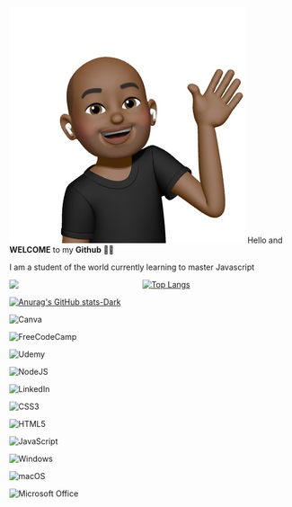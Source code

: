 ![alt text](memojiWave.jpg) Hello and **WELCOME** to my **Github** 👋🏾

I am a student of the world currently learning to master Javascript 

<!--
**bobbe86/bobbe86** is a ✨ _special_ ✨ repository because its `README.md` (this file) appears on your GitHub profile.

Here are some ideas to get you started:

- 🔭 I’m currently working on ...
- 🌱 I’m currently learning ...
- 👯 I’m looking to collaborate on ...
- 🤔 I’m looking for help with ...
- 💬 Ask me about ...
- 📫 How to reach me: ...
- 😄 Pronouns: ...
- ⚡ Fun fact: ...
-->

<img align="left" width="47%" src= "https://github-readme-stats.vercel.app/api?username=bobbe86&show_icons=true&theme=default#gh-light-mode-only)](https://github.com/anuraghazra/github-readme-stats#gh-light-mode-only" />

[![Top Langs](https://github-readme-stats.vercel.app/api/top-langs/?username=bobbe86&layout=compact)](https://github.com/bobbe86/github-readme-stats)

[![Anurag's GitHub stats-Dark](https://github-readme-stats.vercel.app/api?username=bobbe86&show_icons=true&theme=dark#gh-dark-mode-only)](https://github.com/anuraghazra/github-readme-stats#gh-dark-mode-only)

![Canva](https://img.shields.io/badge/Canva-%2300C4CC.svg?style=for-the-badge&logo=Canva&logoColor=white)

![FreeCodeCamp](https://img.shields.io/badge/Freecodecamp-%23123.svg?&style=for-the-badge&logo=freecodecamp&logoColor=green)

![Udemy](https://img.shields.io/badge/Udemy-A435F0?style=for-the-badge&logo=Udemy&logoColor=white)

![NodeJS](https://img.shields.io/badge/node.js-6DA55F?style=for-the-badge&logo=node.js&logoColor=white)

![LinkedIn](https://img.shields.io/badge/linkedin-%230077B5.svg?style=for-the-badge&logo=linkedin&logoColor=white)

![CSS3](https://img.shields.io/badge/css3-%231572B6.svg?style=for-the-badge&logo=css3&logoColor=white)

![HTML5](https://img.shields.io/badge/html5-%23E34F26.svg?style=for-the-badge&logo=html5&logoColor=white)

![JavaScript](https://img.shields.io/badge/javascript-%23323330.svg?style=for-the-badge&logo=javascript&logoColor=%23F7DF1E)

![Windows](https://img.shields.io/badge/Windows-0078D6?style=for-the-badge&logo=windows&logoColor=white)

![macOS](https://img.shields.io/badge/mac%20os-000000?style=for-the-badge&logo=macos&logoColor=F0F0F0)

![Microsoft Office](https://img.shields.io/badge/Microsoft_Office-D83B01?style=for-the-badge&logo=microsoft-office&logoColor=white)
